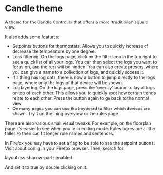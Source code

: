# Candle theme
A theme for the Candle Controller that offers a more 'traditional' square view.

It also adds some features:
- Setpoints buttons for thermostats. Allows you to quickly increase of decrease the temperature by one degree.
- Logs filtering. On the logs page, click on the filter icon in the top right to see a quick list of all your logs. You can then select the logs you want to focus on, and the rest will be hidden. You can also create presets, where you can give a name to a collection of logs, and quickly access it.
- If a thing has log data, there is now a button to jump directly to the logs page, where only the logs of that device will be shown.
- Log layering. On the logs page, press the 'overlay' button to lay all logs on top of each other. This allows you to quickly spot how certain trends relate to each other. Press the button again to go back to the normal view.
- On many pages you can use the keyboard to filter which devices are shown. Try it on the thing overview or the rules page.

There are also various small visual tweaks. For example, on the floorplan page it's easier to see when you're in editing mode. Rules boxes are a little taller so then can fit longer rule names and sentences.

In Firefox you may have to set a flag to be able to see the setpoint buttons. Visit about:config in your Firefox browser. Then, search for:

layout.css.shadow-parts.enabled

And set it to true by double clicking on it.
